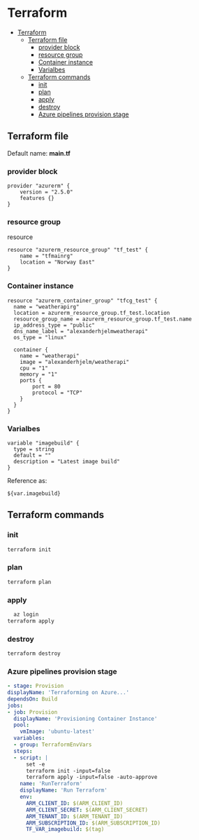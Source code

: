 # Terraform

<!--ts-->
* [Terraform](terraform.md#terraform)
   * [Terraform file](terraform.md#terraform-file)
      * [provider block](terraform.md#provider-block)
      * [resource group](terraform.md#resource-group)
      * [Container instance](terraform.md#container-instance)
      * [Varialbes](terraform.md#varialbes)
   * [Terraform commands](terraform.md#terraform-commands)
      * [init](terraform.md#init)
      * [plan](terraform.md#plan)
      * [apply](terraform.md#apply)
      * [destroy](terraform.md#destroy)
      * [Azure pipelines provision stage](terraform.md#azure-pipelines-provision-stage)

<!-- Added by: runner, at: Tue Jan  4 09:03:27 UTC 2022 -->

<!--te-->

## Terraform file

Default name: **main.tf**

### provider block

```hcl
provider "azurerm" {
    version = "2.5.0"
    features {}
}
```

### resource group

resource <type> <id>

```hcl
resource "azurerm_resource_group" "tf_test" {
    name = "tfmainrg"
    location = "Norway East"
}
```

### Container instance
```hcl
resource "azurerm_container_group" "tfcg_test" {
  name = "weatherapirg"
  location = azurerm_resource_group.tf_test.location
  resource_group_name = azurerm_resource_group.tf_test.name
  ip_address_type = "public"
  dns_name_label = "alexanderhjelmweatherapi"
  os_type = "linux"

  container {
    name = "weatherapi"
    image = "alexanderhjelm/weatherapi"
    cpu = "1"
    memory = "1"
    ports {
        port = 80
        protocol = "TCP"
    }
  }
}
```

### Varialbes
```hcl
variable "imagebuild" {
  type = string
  default = ""
  description = "Latest image build"
}
```

Reference as:
```hcl
${var.imagebuild}
```

## Terraform commands

### init
```bash
terraform init
```

### plan
```bash
terraform plan
```
  
### apply
```bash
  az login
terraform apply
```

### destroy
```bash
terraform destroy
```

### Azure pipelines provision stage
```yaml
- stage: Provision
displayName: 'Terraforming on Azure...'
dependsOn: Build
jobs:
- job: Provision
  displayName: 'Provisioning Container Instance'
  pool:
    vmImage: 'ubuntu-latest'
  variables: 
  - group: TerraformEnvVars
  steps:
  - script: |
      set -e
      terraform init -input=false
      terraform apply -input=false -auto-approve
    name: 'RunTerraform'
    displayName: 'Run Terraform'
    env:
      ARM_CLIENT_ID: $(ARM_CLIENT_ID)
      ARM_CLIENT_SECRET: $(ARM_CLIENT_SECRET)
      ARM_TENANT_ID: $(ARM_TENANT_ID)
      ARM_SUBSCRIPTION_ID: $(ARM_SUBSCRIPTION_ID)
      TF_VAR_imagebuild: $(tag)
  
```
